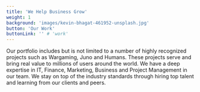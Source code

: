 ```yaml
---
title: 'We Help Business Grow'
weight: 1
background: 'images/kevin-bhagat-461952-unsplash.jpg'
button: 'Our Work'
buttonLink: '' # 'work'
---
```


Our portfolio includes but is not limited to a number of highly recognized projects such as Wargaming, Juno and Humans. These projects serve and bring real value to millions of users around the world. We have a deep expertise in IT, Finance, Marketing, Business and Project Management in our team. We stay on top of the industry standards through hiring top talent and learning from our clients and peers.
